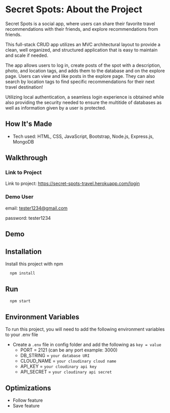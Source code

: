 
# Secret Spots: About the Project

Secret Spots is a social app, where users can share their favorite travel recommendations with their friends, and explore recommendations from friends. 

This full-stack CRUD app utilizes an MVC architectural layout to provide a clean, well organized, and structured application that is easy to maintain and scale if needed. 

The app allows users to log in, create posts of the spot with a description, photo, and location tags, and adds them to the database and on the explore page. Users can view and like posts in the explore page. They can also search by location tags to find specific recommendations for their next travel destination! 

Utilizing local authentication, a seamless login experience is obtained while also providing the security needed to ensure the multitide of databases as well as information given by a user is protected.


## How It's Made

- Tech used: HTML, CSS, JavaScript, Bootstrap, Node.js, Express.js, MongoDB

## Walkthrough


### Link to Project

Link to project: https://secret-spots-travel.herokuapp.com/login

### Demo User

email: tester1234@gmail.com

password: tester1234
## Demo

## Installation

Install this project with npm

```bash
  npm install
```


## Run

```bash
  npm start
```

## Environment Variables

To run this project, you will need to add the following environment variables to your .env file


- Create a `.env` file in config folder and add the following as `key = value`
  - PORT = 2121 (can be any port example: 3000)
  - DB_STRING = `your database URI`
  - CLOUD_NAME = `your cloudinary cloud name`
  - API_KEY = `your cloudinary api key`
  - API_SECRET = `your cloudinary api secret`
 
 ## Optimizations
  - Follow feature
  - Save feature
